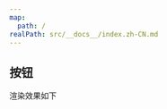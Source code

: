 ```yaml
---
map:
  path: /
realPath: src/__docs__/index.zh-CN.md
---
```


## 按钮

渲染效果如下

<demo src="./demo.vue"
  title="Demo 演示"
  desc="这是一个 Demo 渲染示例">
</demo>

<API src="../button.vue" lang="zh"></API>
